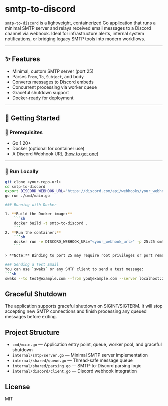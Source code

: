 # smtp-to-discord

`smtp-to-discord` is a lightweight, containerized Go application that runs a minimal SMTP server and relays received email messages to a Discord channel via webhook. Ideal for infrastructure alerts, internal system notifications, or bridging legacy SMTP tools into modern workflows.

---

## ✨ Features

- Minimal, custom SMTP server (port 25)
- Parses `From`, `To`, `Subject`, and body
- Converts messages to Discord embeds
- Concurrent processing via worker queue
- Graceful shutdown support
- Docker-ready for deployment

---

## 🚀 Getting Started

### 🔧 Prerequisites

- Go 1.20+
- Docker (optional for container use)
- A Discord Webhook URL ([how to get one](https://support.discord.com/hc/en-us/articles/228383668-Intro-to-Webhooks))

---

### 🧪 Run Locally

```sh
git clone <your-repo-url>
cd smtp-to-discord
export DISCORD_WEBHOOK_URL="https://discord.com/api/webhooks/your_webhook_id/your_webhook_token"
go run ./cmd/main.go

### Running with Docker

1. **Build the Docker image:**
    ```sh
    docker build -t smtp-to-discord .
    ```
2. **Run the container:**
    ```sh
    docker run -e DISCORD_WEBHOOK_URL="<your_webhook_url>" -p 25:25 smtp-to-discord
    ```

> **Note:** Binding to port 25 may require root privileges or port remapping on some systems. For local testing, you can map another port (e.g., `-p 2525:25`) and connect your SMTP client to that port.

### Sending a Test Email
You can use `swaks` or any SMTP client to send a test message:
```sh
swaks --to test@example.com --from you@example.com --server localhost:25 --header "Subject: Hello Discord" --body "This is a test."
```

## Graceful Shutdown
The application supports graceful shutdown on SIGINT/SIGTERM. It will stop accepting new SMTP connections and finish processing any queued messages before exiting.

## Project Structure

- `cmd/main.go` — Application entry point, queue, worker pool, and graceful shutdown
- `internal/smtp/server.go` — Minimal SMTP server implementation
- `internal/shared/queue.go` — Thread-safe message queue
- `internal/shared/parsing.go` — SMTP-to-Discord parsing logic
- `internal/discord/client.go` — Discord webhook integration

## License
MIT
